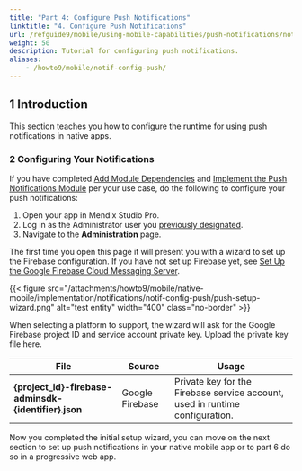```yaml
---
title: "Part 4: Configure Push Notifications"
linktitle: "4. Configure Push Notifications"
url: /refguide9/mobile/using-mobile-capabilities/push-notifications/notif-config-push/
weight: 50
description: Tutorial for configuring push notifications.
aliases:
    - /howto9/mobile/notif-config-push/
---
```


## 1 Introduction

This section teaches you how to configure the runtime for using push notifications in native apps. 

### 2 Configuring Your Notifications

If you have completed [Add Module Dependencies](/refguide9/mobile/using-mobile-capabilities/push-notifications/notif-add-module-depends/) and [Implement the Push Notifications Module](/refguide9/mobile/using-mobile-capabilities/push-notifications/notif-implement-module/) per your use case, do the following to configure your push notifications:

1. Open your app in Mendix Studio Pro.
1. Log in as the Administrator user you [previously designated](/refguide9/mobile/using-mobile-capabilities/push-notifications/notif-implement-module/#config).
1. Navigate to the **Administration** page.

The first time you open this page it will present you with a wizard to set up the Firebase configuration. If you have not set up Firebase yet, see [Set Up the Google Firebase Cloud Messaging Server](/refguide9/mobile/using-mobile-capabilities/push-notifications/setting-up-google-firebase-cloud-messaging-server/). 

{{< figure src="/attachments/howto9/mobile/native-mobile/implementation/notifications/notif-config-push/push-setup-wizard.png" alt="test entity"   width="400"  class="no-border" >}}

When selecting a platform to support, the wizard will ask for the Google Firebase project ID and service account private key. Upload the private key file here.

| **File**    | **Source**   | **Usage**      |
| -------- | -------- | ------- |
| **{project_id}-firebase-adminsdk-{identifier}.json** | Google Firebase | Private key for the Firebase service account, used in runtime configuration. |  

Now you completed the initial setup wizard, you can move on the next section to set up push notifications in your native mobile app or to part 6 do so in a progressive web app.